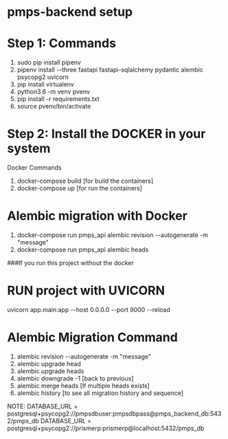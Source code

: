 # pmps-backend setup

# Step 1: Commands
1. sudo pip install pipenv
2. pipenv install --three fastapi fastapi-sqlalchemy pydantic alembic psycopg2 uvicorn
3. pip install virtualenv
4. python3.6 -m venv pvenv
5. pip install -r requirements.txt
6. source pvenv/bin/activate

# Step 2: Install the DOCKER in your system
Docker Commands
1. docker-compose build [for build the containers]
2. docker-compose up [for run the containers]

# Alembic migration with Docker
1. docker-compose run pmps_api alembic revision --autogenerate -m "message"
2. docker-compose run pmps_api alembic heads

###If you run this project without the docker
# RUN project with UVICORN
uvicorn app.main:app --host 0.0.0.0 --port 9000 --reload

# Alembic Migration Command
1. alembic revision --autogenerate -m "message"
2. alembic upgrade head
3. alembic upgrade heads
4. alembic downgrade -1 [back to previous]
5. alembic merge heads [If multiple heads exists]
6. alembic history [to see all migration history and sequence]



NOTE:
DATABASE_URL = postgresql+psycopg2://pmpsdbuser:pmpsdbpass@pmps_backend_db:5432/pmps_db
DATABASE_URL = postgresql+psycopg2://prismerp:prismerp@localhost:5432/pmps_db
